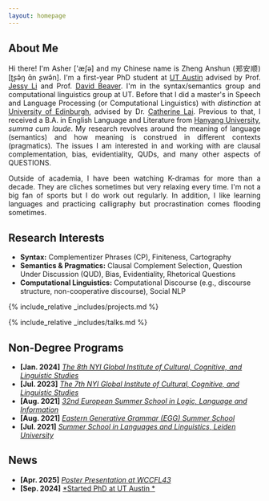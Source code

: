 ```yaml
---
layout: homepage
---
```


## About Me

<p align="justify"> Hi there! I'm Asher ['æʃə] and my Chinese name is Zheng Anshun (郑安顺) [ʈʂə̂ŋ ɑ̄n ʂwə̂n]. I'm a first-year PhD student at <a href="https://www.utexas.edu/">UT Austin</a> advised by Prof. <a href="https://jessyli.com/" target="_blank">Jessy Li</a> and Prof. <a href="https://liberalarts.utexas.edu/linguistics/faculty/dib97" target="_blank">David Beaver</a>. I'm in the syntax/semantics group and computational linguistics group at UT. Before that I did a master's in Speech and Language Processing (or Computational Linguistics) with <em>distinction</em> at <a href="https://www.ed.ac.uk/">University of Edinburgh</a>, advised by Dr. <a href="https://homepages.inf.ed.ac.uk/clai/" target="_blank">Catherine Lai</a>. Previous to that, I received a B.A. in English Language and Literature from <a href="https://www.hanyang.ac.kr/web/eng">Hanyang University</a>, <em>summa cum laude</em>. My research revolves around the meaning of language (semantics) and how meaning is construed in different contexts (pragmatics). The issues I am interested in and working with are clausal complementation, bias, evidentiality, QUDs, and many other aspects of QUESTIONS.</p>
<!-- 
 My efforts, at present, are directed to provide cross-linguistic evidence from Eastern Asian Languages (e.g., Mandarin and Korean) for the existing theories, in order to form a universal picture of CP selection. In addition, the syntactic realization of semantic selection is also of my interest, which I believe will lead to a beautiful theory posited at the syntax-semantics interface.  -->

<!-- <p align="justify">At Edinburgh, I worked with Dr. <a href="https://kdjarv.wixsite.com/kajsadjarv">Kajsa Djärv</a>, who directed me to explore the amazing field of clausal complement selection to figure out the reasons behind the CP selection patterns across predicates (e.g., <em>know</em>, <em>wonder</em> and <em>believe</em>). On a more computational note, I use the cutting-edge models such as BERT, GPT etc. to computationalize linguistic theories. My M.Sc. thesis advised by Dr. <a href="https://homepages.inf.ed.ac.uk/clai/" target="_blank">Catherine Lai</a> was to construct an expectation-driven QUD model/pipeline. I also hold a minor interest in grammar competition and language variation because of Professor <a href="https://www.ed.ac.uk/profile/caroline-heycock">Caroline Heycock</a>. I have not really done any work on this field, but I have learned about a number of theories connected to computation and acquisition (e.g., Constant Rate, Tolerance Principle), which I would very much want to dive into in the future.</p> -->
<!-- , on which I test e.g., syntax-discourse interface (e.g., Ellipsis) and Semantics-discourse interface (e.g., exclusives).  -->


<p align="justify">Outside of academia, I have been watching K-dramas for more than a decade. They are cliches sometimes but very relaxing every time. I'm not a big fan of sports but I do work out regularly. In addition, I like learning languages and practicing calligraphy but procrastination comes flooding sometimes.</p>


## Research Interests
- **Syntax:** Complementizer Phrases (CP), Finiteness, Cartography
- **Semantics & Pragmatics:** Clausal Complement Selection, Question Under Discussion (QUD), Bias, Evidentiality, Rhetorical Questions
- **Computational Linguistics:** Computational Discourse (e.g., discourse structure, non-cooperative discourse), Social NLP


<!-- {% include_relative _includes/publications.md %} -->

{% include_relative _includes/projects.md %}

{% include_relative _includes/talks.md %}







## Non-Degree Programs

<!-- - **[Feb. 2020]** Our paper about incremental learning is accepted to CVPR 2020.
- **[Feb. 2020]** We will host the ACM Multimedia Asia 2020 conference in Singapore!
- **[Sept. 2019]** Our paper about few-shot learning is accepted to NeurIPS 2019. -->
- **[Jan. 2024]** <a href="https://nyispb.org/vnyi7/" target="_blank">*The 8th NYI Global Institute of Cultural, Cognitive, and Linguistic Studies*</a> 
- **[Jul. 2023]** <a href="https://nyispb.org/vnyi7/" target="_blank">*The 7th NYI Global Institute of Cultural, Cognitive, and Linguistic Studies*</a> 
- **[Aug. 2021]** <a href="https://onlinelibrary.wiley.com/doi/abs/10.1111/jocd.13486" target="_blank">*32nd European Summer School in Logic, Language and Information*</a>
- **[Aug. 2021]** <a href="https://www.universiteitleiden.nl/en/education/study-programmes/summer-schools/summer-school-in-languages-and-linguistics" target="_blank">*Eastern Generative Grammar (EGG) Summer School*</a>
- **[Jul. 2021]** <a href="https://www.universiteitleiden.nl/en/education/study-programmes/summer-schools/summer-school-in-languages-and-linguistics" target="_blank">*Summer School in Languages and Linguistics, Leiden University*</a>

## News
- **[Apr. 2025]** <a href="https://wccfl43.github.io/" target="_blank">*Poster Presentation at WCCFL43*</a>  
- **[Sep. 2024]** <a href="https://liberalarts.utexas.edu/linguistics/" target="_blank">*Started PhD at UT Austin *</a>  


<!-- ## Selected Awards
- **[May. 2022]** <a href="https://www.hanyang.ac.kr/web/eng/scholarships" target="_blank">*Hanyang International Excellence Awards (HIEA)*</a> (\$12000)
- **[Sep. 2020]** <a href="http://studyerica.hanyang.ac.kr/eng/apply/scholarship.html" target="_blank">*Hanyang International Scholarship Program (HISP)*</a>  (\$1500) -->

<!-- ## Selected Awards
- **[May. 2022]** <a href="https://www.hanyang.ac.kr/web/eng/scholarships" target="_blank">*Hanyang International Excellence Awards (HIEA)*</a> (\$12000)
- **[Sep. 2020]** <a href="http://studyerica.hanyang.ac.kr/eng/apply/scholarship.html" target="_blank">*Hanyang International Scholarship Program (HISP)*</a>  (\$1500) -->


<!-- {% include_relative _includes/services.md %} -->


